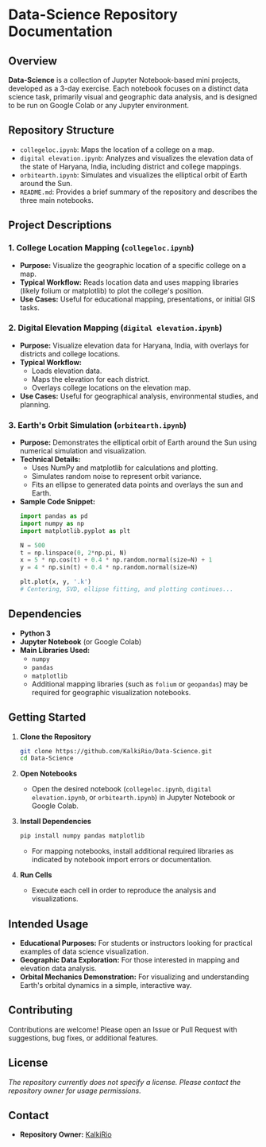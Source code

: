 # Data-Science Repository Documentation

## Overview

**Data-Science** is a collection of Jupyter Notebook-based mini projects, developed as a 3-day exercise. Each notebook focuses on a distinct data science task, primarily visual and geographic data analysis, and is designed to be run on Google Colab or any Jupyter environment.

## Repository Structure

- `collegeloc.ipynb`: Maps the location of a college on a map.
- `digital elevation.ipynb`: Analyzes and visualizes the elevation data of the state of Haryana, India, including district and college mappings.
- `orbitearth.ipynb`: Simulates and visualizes the elliptical orbit of Earth around the Sun.
- `README.md`: Provides a brief summary of the repository and describes the three main notebooks.

## Project Descriptions

### 1. College Location Mapping (`collegeloc.ipynb`)
- **Purpose:** Visualize the geographic location of a specific college on a map.
- **Typical Workflow:** Reads location data and uses mapping libraries (likely folium or matplotlib) to plot the college's position.
- **Use Cases:** Useful for educational mapping, presentations, or initial GIS tasks.

### 2. Digital Elevation Mapping (`digital elevation.ipynb`)
- **Purpose:** Visualize elevation data for Haryana, India, with overlays for districts and college locations.
- **Typical Workflow:** 
  - Loads elevation data.
  - Maps the elevation for each district.
  - Overlays college locations on the elevation map.
- **Use Cases:** Useful for geographical analysis, environmental studies, and planning.

### 3. Earth's Orbit Simulation (`orbitearth.ipynb`)
- **Purpose:** Demonstrates the elliptical orbit of Earth around the Sun using numerical simulation and visualization.
- **Technical Details:**
  - Uses NumPy and matplotlib for calculations and plotting.
  - Simulates random noise to represent orbit variance.
  - Fits an ellipse to generated data points and overlays the sun and Earth.
- **Sample Code Snippet:**
    ```python
    import pandas as pd
    import numpy as np
    import matplotlib.pyplot as plt

    N = 500
    t = np.linspace(0, 2*np.pi, N)
    x = 5 * np.cos(t) + 0.4 * np.random.normal(size=N) + 1
    y = 4 * np.sin(t) + 0.4 * np.random.normal(size=N)

    plt.plot(x, y, '.k')
    # Centering, SVD, ellipse fitting, and plotting continues...
    ```

## Dependencies

- **Python 3**
- **Jupyter Notebook** (or Google Colab)
- **Main Libraries Used:**
  - `numpy`
  - `pandas`
  - `matplotlib`
  - Additional mapping libraries (such as `folium` or `geopandas`) may be required for geographic visualization notebooks.

## Getting Started

1. **Clone the Repository**
    ```bash
    git clone https://github.com/KalkiRio/Data-Science.git
    cd Data-Science
    ```

2. **Open Notebooks**
   - Open the desired notebook (`collegeloc.ipynb`, `digital elevation.ipynb`, or `orbitearth.ipynb`) in Jupyter Notebook or Google Colab.

3. **Install Dependencies**
    ```bash
    pip install numpy pandas matplotlib
    ```
    - For mapping notebooks, install additional required libraries as indicated by notebook import errors or documentation.

4. **Run Cells**
   - Execute each cell in order to reproduce the analysis and visualizations.

## Intended Usage

- **Educational Purposes:** For students or instructors looking for practical examples of data science visualization.
- **Geographic Data Exploration:** For those interested in mapping and elevation data analysis.
- **Orbital Mechanics Demonstration:** For visualizing and understanding Earth's orbital dynamics in a simple, interactive way.

## Contributing

Contributions are welcome! Please open an Issue or Pull Request with suggestions, bug fixes, or additional features.

## License

_The repository currently does not specify a license. Please contact the repository owner for usage permissions._

## Contact

- **Repository Owner:** [KalkiRio](https://github.com/KalkiRio)
